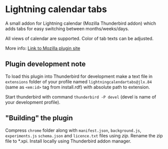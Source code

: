 # Lightning calendar tabs

A small addon for Lightning calendar (Mozilla Thunderbird addon) which
adds tabs for easy switching between months/weeks/days.

All views of calendar are supported. Color of tab texts can be adjusted.

More info: [Link to Mozilla plugin site](https://addons.mozilla.org/thunderbird/addon/lightning-calendar-tabs/)

## Plugin development note

To load this plugin into Thunderbird for development make a text file in
`extensions` folder of your profile named `lightningcalendartabs@jlx.84`
(same as `<em:id>` tag from install.rdf) with absolute path to extension.

Start thunderbird with command `thunderbird -P devel` (devel is name of
your development profile).

## "Building" the plugin

Compress `chrome` folder along with `manifest.json`, `background.js`, `experiments.js`
`schema.json` and `licence.txt` files using *zip*. Rename the zip file to *.xpi.
Install locally using Thunderbird addon manager.
